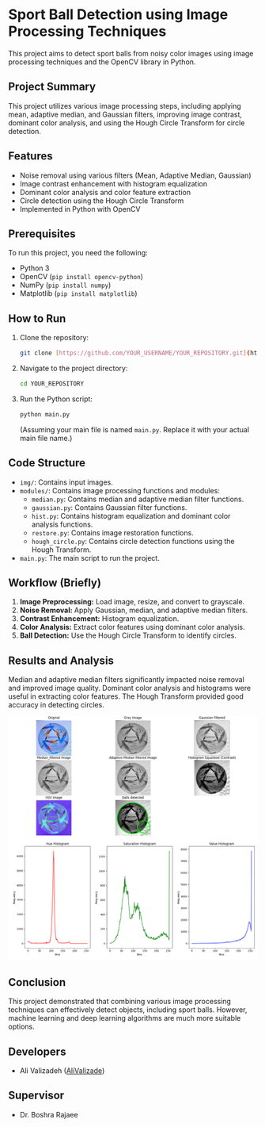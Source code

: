 # Sport Ball Detection using Image Processing Techniques

This project aims to detect sport balls from noisy color images using image processing techniques and the OpenCV library in Python.

## Project Summary

This project utilizes various image processing steps, including applying mean, adaptive median, and Gaussian filters, improving image contrast, dominant color analysis, and using the Hough Circle Transform for circle detection.

## Features

*   Noise removal using various filters (Mean, Adaptive Median, Gaussian)
*   Image contrast enhancement with histogram equalization
*   Dominant color analysis and color feature extraction
*   Circle detection using the Hough Circle Transform
*   Implemented in Python with OpenCV

## Prerequisites

To run this project, you need the following:

*   Python 3
*   OpenCV (`pip install opencv-python`)
*   NumPy (`pip install numpy`)
*   Matplotlib (`pip install matplotlib`)

## How to Run

1.  Clone the repository:

    ```bash
    git clone [https://github.com/YOUR_USERNAME/YOUR_REPOSITORY.git](https://github.com/YOUR_USERNAME/YOUR_REPOSITORY.git)
    ```

2.  Navigate to the project directory:

    ```bash
    cd YOUR_REPOSITORY
    ```

3.  Run the Python script:

    ```bash
    python main.py
    ```

    (Assuming your main file is named `main.py`. Replace it with your actual main file name.)

## Code Structure

*   `img/`: Contains input images.
*   `modules/`: Contains image processing functions and modules:
    *   `median.py`: Contains median and adaptive median filter functions.
    *   `gaussian.py`: Contains Gaussian filter functions.
    *   `hist.py`: Contains histogram equalization and dominant color analysis functions.
    *   `restore.py`: Contains image restoration functions.
    *   `hough_circle.py`: Contains circle detection functions using the Hough Transform.
*   `main.py`: The main script to run the project.

## Workflow (Briefly)

1.  **Image Preprocessing:** Load image, resize, and convert to grayscale.
2.  **Noise Removal:** Apply Gaussian, median, and adaptive median filters.
3.  **Contrast Enhancement:** Histogram equalization.
4.  **Color Analysis:** Extract color features using dominant color analysis.
5.  **Ball Detection:** Use the Hough Circle Transform to identify circles.

## Results and Analysis

Median and adaptive median filters significantly impacted noise removal and improved image quality. Dominant color analysis and histograms were useful in extracting color features. The Hough Transform provided good accuracy in detecting circles.

![Result](output/Figure_1.png)
![Result](output/Figure_2.png)


## Conclusion

This project demonstrated that combining various image processing techniques can effectively detect objects, including sport balls. However, machine learning and deep learning algorithms are much more suitable options.

## Developers

*   Ali Valizadeh ([AliValizade](https://github.com/AliValizade))

## Supervisor

*   Dr. Boshra Rajaee
